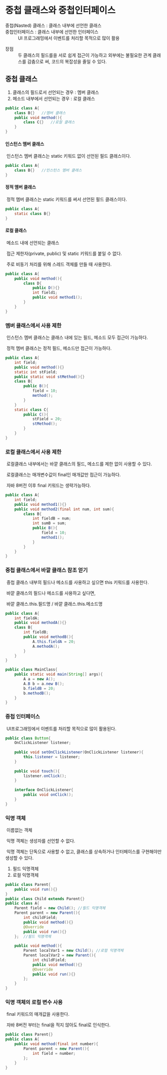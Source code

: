<h1>중첩 클래스와 중첩인터페이스</h1>

<dl>
    <dt>중첩(Nasted) 클래스 : 클래스 내부에 선언한 클래스</dt>
    <dt>중첩인터페이스 : 클래스 내부에 선언한 인터페이스</dt>
    <dd>UI 프로그래밍에서 이벤트를 처리할 목적으로 많이 활용</dd>
</dl>

<dl>
    <dt>장점</dt>
    <dd>두 클래스의 필드를을 서로 쉽게 접근이 가능하고 외부에는 불필요한
    관계 클래스를 감춤으로 써, 코드의 복잡성을 줄일 수 있다.</dd>
</dl>



<h2>중첩 클래스</h2>

1. 클래스의 필드로서 선언되는 경우 : 멤버 클래스
2. 메소드 내부에서 선언되는 경우 : 로컬 클래스

~~~java
public class A{
    class B{}	//멤버 클래스
    public void method(){
        class C{}	//로컬 클래스
    }
}
~~~



<h4>인스턴스 멤버 클래스</h4>

​	인스턴스 멤버 클래스는 static 키워드 없이 선언된 필드 클래스이다.

~~~java
public class A{
    class B{}	//인스턴스 멤버 클래스
}
~~~

<h4>정적 멤버 클래스</h4>

​	정적 멤버 클래스는 static 키워드를 써서 선언된 필드 클래스이다.

~~~java
public class A{
	static class B{}
}
~~~

<h4>로컬 클래스</h4>

​	메소드 내에 선언되는 클래스

​	접근 제한자(private, public) 및 static 키워드를 붙일 수 없다.

​	주로 비동기 처리를 위해 스레드 객체를 만들 때 사용한다.

~~~java
public class A{
    public void method(){
        class D{
            public D(){}
            int field1;
            public void method1();
        }
    }
}
~~~

<h3>멤버 클래스에서 사용 제한</h3>

​	인스턴스 멤버 클래스는 클래스 내에 있는 필드, 메소드 모두 접근이 가능하다.

​	정적 멤버 클래스는 정적 필드, 메소드만 접근이 가능하다.

~~~java
public class A{
    int field;
    public void method(){}
    static int stField;
    public static void stMethod(){}
    class B{
        public B(){
            field = 10;
            method();
        }
    }
    static class C{
        public C(){
            stField = 20;
            stMethod();
        }
    }
}
~~~

<h3>로컬 클래스에서 사용 제한</h3>

​	로컬클래스 내부에서는 바깥 클래스의 필드, 메소드를 제한 없이 사용할 수 있다.

​	로컬클래스는 매개변수값이 final인 매개값만 접근이 가능하다.

​	자바 8버전 이후 final 키워드는 생략가능하다.

~~~java
public class A{
    int field;
   	public void method1(){}
    public void method2(final int num, int sum){
        class B{
            int fieldB = num;
            int sumB = sum;
            public B(){
                field = 10;
                method1();
            }
        }
    }
}
~~~

<h3>중첩 클래스에서 바깥 클래스 참조 얻기</h3>

​	중첩 클래스 내부의 필드나 메소드를 사용하고 싶으면 this 키워드를 사용한다.

​	바깥 클래스의 필드나 메소드를 사용하고 싶다면,

​	바깥 클래스.this.필드명 / 바깥 클래스.this.메소드명

~~~java
public class A{
    int fieldA;
    public void methodA(){}
    class B{
        int fieldB;
        public void methodB(){
            A.this.fieldA = 20;
            A.methodA();
        }
    }
}

public class MainClass{
    public static void main(String[] args){
        A a = new A();
        A.B b = a.new B();
        b.fieldB = 20;
        b.methodB();
    }
}
~~~

<h3>중첩 인터페이스</h3>

​	UI프로그래밍에서 이벤트를 처리할 목적으로 많이 활용된다.

~~~java
public class Button{
    OnClickListener listener;
    
    public void setOnClickListener(OnClickListener listener){
        this.listener = listener;
    }
    
    public void touch(){
        listener.onClick();
    }
    
    interface OnClickListener{
        public void onClick();
    }
} 
~~~

<h3>익명 객체</h3>

​	이름없는 객체

​	익명 객체는 생성자를 선언할 수 없다.

​	익명 객체는 단독으로 사용할 수 없고, 클래스를 상속하거나 인터페이스를 구현해야만 생성할 수 있다.

1. 필드 익명객체
2. 로컬 익명객체

~~~java
public class Parent{
    public void run(){}
}
public class Child extends Parent{}
public class A{
    Parent field = new Child();	//필드 익명객체
    Parent parent = new Parent(){
        int childField;
        public void method(){}
        @Override
        public void run(){}
    };	//필드 익명객체
    
	public void method(){
        Parent localVar1 = new Child();	//로컬 익명객체
    	Parent localVar2 = new Parent(){
          	int childField;
            public void method(){}
            @Override
            public void run(){}
        };
    }
}
~~~

<h3>익명 객체의 로컬 변수 사용</h3>

​	final 키워드의 매개값을 사용한다.

​	자바 8버전 부터는 final을 적지 않아도 final로 인식한다.

~~~java
public class Parent{}
public class A{
    public void method(final int number){
        Parent parent = new Parent(){
        	int field = number;
        };
    }
}
~~~

